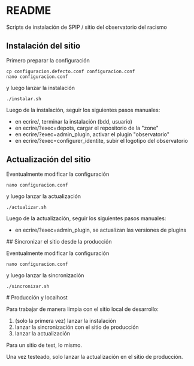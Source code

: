 # README

Scripts de instalación de SPIP / sitio del observatorio del racismo

## Instalación del sitio

Primero preparar la configuración

```
cp configuracion.defecto.conf configuracion.conf
nano configuracion.conf
```

y luego lanzar la instalación

```
./instalar.sh
```

Luego de la instalación, seguir los siguientes pasos manuales:
* en ecrire/, terminar la instalación (bdd, usuario)
* en ecrire/?exec=depots, cargar el repositorio de la "zone"
* en ecrire/?exec=admin_plugin, activar el plugin "observatorio"
* en ecrire/?exec=configurer_identite, subir el logotipo del observatorio

## Actualización del sitio

Eventualmente modificar la configuración

```
nano configuracion.conf
```

y luego lanzar la actualización

```
./actualizar.sh
```

Luego de la actualización, seguir los siguientes pasos manuales:
* en ecrire/?exec=admin_plugin, se actualizan las versiones de plugins

## Sincronizar el sitio desde la producción

Eventualmente modificar la configuración

```
nano configuracion.conf
```

y luego lanzar la sincronización

```
./sincronizar.sh
```

# Producción y localhost

Para trabajar de manera limpia con el sitio local de desarrollo:

1. (solo la primera vez) lanzar la instalación
2. lanzar la sincronización con el sitio de producción
3. lanzar la actualización

Para un sitio de test, lo mismo.

Una vez testeado, solo lanzar la actualización en el sitio de producción.
